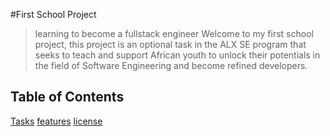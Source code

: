  #First School Project

>learning to become a fullstack engineer
Welcome to my first school project, this project is an optional task in the ALX SE program that seeks to teach and support African youth to unlock their potentials in the field of Software Engineering and become refined developers.
## Table of Contents
[Tasks](#tasks)
[features](#features)
[license](#license)

